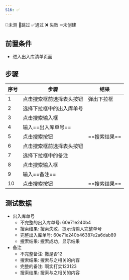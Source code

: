 ```yaml
---
S16: ✅
---
```

◻️未测    🚫跳过     ✅通过    ❌ 失败    ➖未创建

## 前置条件

- 进入出入库清单页面

## 步骤

| 序号  | 步骤           | 结果       |
| --- | ------------ | -------- |
| 1   | 点击搜索框前选择表头按钮 | 弹出下拉框    |
| 2   | 选择下拉框中的出入库单号 |          |
| 3   | 点击搜索输入框      |          |
| 4   | 输入==出入库单号==  |          |
| 5   | 点击搜索按钮       | ==搜索结果== |
| 6   | 点击搜索框前选择表头按钮 |          |
| 7   | 选择下拉框中的备注    |          |
| 8   | 点击搜索输入框      |          |
| 9   | 输入==备注==     |          |
| 10  | 点击搜索按钮       | ==搜索结果== |

## 测试数据

- 出入库单号
	- 不完整的出入库单号: 60e71e240b4
	- 搜索结果: 搜索失败，提示请输入完整单号
	- 完整出入库单号: 60e71e240b46387e2a6dab89
	- 搜索结果: 搜索成功，显示结果
- 备注
	- 不完整备注: 撒是否12
	- 搜索结果: 搜索与之相关的内容
	- 完整的备注: 啊实打实123123
	- 搜索结果: 搜索与之相关的内容
